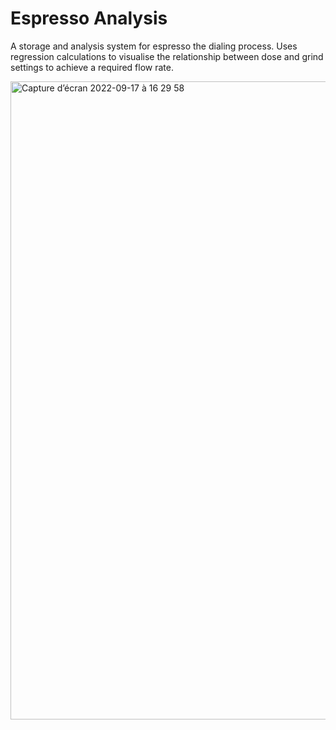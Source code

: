 # Espresso Analysis

A storage and analysis system for espresso the dialing process. Uses regression calculations to visualise the relationship between dose and grind settings to achieve a required flow rate.

<img width="1021" alt="Capture d’écran 2022-09-17 à 16 29 58" src="https://user-images.githubusercontent.com/22868637/190862143-72437611-7a91-45d2-b5db-0f3f2774d4a1.png">
